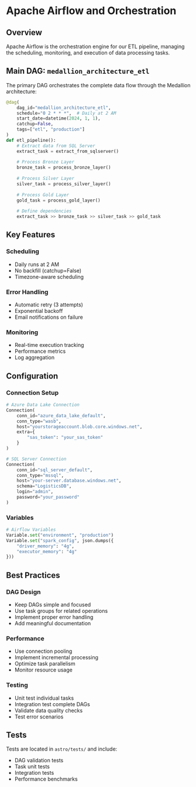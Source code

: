 # Apache Airflow and Orchestration

## Overview

Apache Airflow is the orchestration engine for our ETL pipeline, managing the scheduling, monitoring, and execution of data processing tasks.

## Main DAG: `medallion_architecture_etl`

The primary DAG orchestrates the complete data flow through the Medallion architecture:

```python
@dag(
    dag_id="medallion_architecture_etl",
    schedule="0 2 * * *",  # Daily at 2 AM
    start_date=datetime(2024, 1, 1),
    catchup=False,
    tags=["etl", "production"]
)
def etl_pipeline():
    # Extract data from SQL Server
    extract_task = extract_from_sqlserver()
    
    # Process Bronze Layer
    bronze_task = process_bronze_layer()
    
    # Process Silver Layer
    silver_task = process_silver_layer()
    
    # Process Gold Layer
    gold_task = process_gold_layer()
    
    # Define dependencies
    extract_task >> bronze_task >> silver_task >> gold_task
```

## Key Features

### **Scheduling**
- Daily runs at 2 AM
- No backfill (catchup=False)
- Timezone-aware scheduling

### **Error Handling**
- Automatic retry (3 attempts)
- Exponential backoff
- Email notifications on failure

### **Monitoring**
- Real-time execution tracking
- Performance metrics
- Log aggregation

## Configuration

### **Connection Setup**

```python
# Azure Data Lake Connection
Connection(
    conn_id="azure_data_lake_default",
    conn_type="wasb",
    host="yourstorageaccount.blob.core.windows.net",
    extra={
        "sas_token": "your_sas_token"
    }
)

# SQL Server Connection
Connection(
    conn_id="sql_server_default",
    conn_type="mssql",
    host="your-server.database.windows.net",
    schema="LogisticsDB",
    login="admin",
    password="your_password"
)
```

### **Variables**

```python
# Airflow Variables
Variable.set("environment", "production")
Variable.set("spark_config", json.dumps({
    "driver_memory": "4g",
    "executor_memory": "4g"
}))
```

## Best Practices

### **DAG Design**
- Keep DAGs simple and focused
- Use task groups for related operations
- Implement proper error handling
- Add meaningful documentation

### **Performance**
- Use connection pooling
- Implement incremental processing
- Optimize task parallelism
- Monitor resource usage

### **Testing**
- Unit test individual tasks
- Integration test complete DAGs
- Validate data quality checks
- Test error scenarios

## Tests

Tests are located in `astro/tests/` and include:
- DAG validation tests
- Task unit tests
- Integration tests
- Performance benchmarks